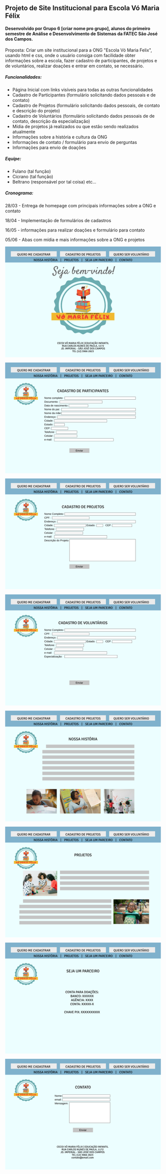 ## Projeto de Site Institucional para Escola Vó Maria Félix

#### Desenvolvido por Grupo 6 [criar nome pro grupo], alunos do primeiro semestre de Análise e Desenvolvimento de Sistemas da FATEC São José dos Campos.

Proposta: Criar um site institucional para a ONG "Escola Vó Maria Felix", usando html e css, onde o usuário 
consiga com facilidade obter informações sobre a escola, fazer cadastro de participantes, de projetos e de voluntários, 
realizar doações e entrar em contato, se necessário.

##### Funcionalidades:
+ Página Inicial com links visíveis para todas as outras funcionalidades
+ Cadastro de Participantes (formulário solicitando dados pessoais e de contato)
+ Cadastro de Projetos (formulário solicitando dados pessoais, de contato e descrição do projeto)
+ Cadastro de Voluntários (formulário solicitando dados pessoais de de contato, descrição da especialização)
+ Mídia de projetos já realizados ou que estão sendo realizados atualmente
+ Informações sobre a história e cultura da ONG 
+ Informações de contato / formulário para envio de perguntas
+ Informações para envio de doações

##### Equipe:
+ Fulano (tal função)
+ Cicrano (tal função)
+ Beltrano (responsável por tal coisa)
etc...

##### Cronograma:

28/03 - Entrega de homepage com principais informações sobre a ONG e contato

18/04 - Implementação de formulários de cadastros

16/05 - informações para realizar doações e formulário para contato

05/06 - Abas com mídia e mais informações sobre a ONG e projetos


![alt text](https://github.com/ciscoquirino/Projeto_site_testes/blob/master/Home.jpg?raw=true)

![alt text](https://github.com/ciscoquirino/Projeto_site_testes/blob/master/Cadastro%201.jpg?raw=true)

![alt text](https://github.com/ciscoquirino/Projeto_site_testes/blob/master/Cadastro%203.jpg?raw=true)

![alt text](https://github.com/ciscoquirino/Projeto_site_testes/blob/master/Cadastro%202.jpg?raw=true)

![alt text](https://github.com/ciscoquirino/Projeto_site_testes/blob/master/Historia.jpg?raw=true)

![alt text](https://github.com/ciscoquirino/Projeto_site_testes/blob/master/Projetos.jpg?raw=true)

![alt text](https://github.com/ciscoquirino/Projeto_site_testes/blob/master/Doação.jpg?raw=true)

![alt text](https://github.com/ciscoquirino/Projeto_site_testes/blob/master/Contato.jpg?raw=true)

